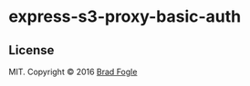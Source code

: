 # express-s3-proxy-basic-auth

## License
MIT. Copyright &copy; 2016 [Brad Fogle](https://github.com/bradfogle)
